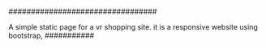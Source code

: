 #################################

A simple static page for a vr shopping site.
it is a responsive website using bootstrap,
###########


